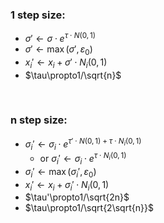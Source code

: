 ### 1 step size:
*   $\sigma'\leftarrow\sigma\cdot e^{\tau \cdot N(0,1)}$
*   $\sigma'\leftarrow\max(\sigma',\varepsilon_0)$
*   $x_i'\leftarrow x_i+\sigma'\cdot N_i(0,1)$
*   $\tau\propto1/\sqrt{n}$

<br>

### n step size:
*   $\sigma_i'\leftarrow\sigma_i\cdot e^{\tau' \cdot N(0,1)+\tau \cdot N_i(0,1)}$
    *   or $\sigma_i'\leftarrow\sigma_i\cdot e^{\tau \cdot N_i(0,1)}$
*   $\sigma_i'\leftarrow\max(\sigma_i',\varepsilon_0)$
*   $x_i'\leftarrow x_i+\sigma_i'\cdot N_i(0,1)$
*   $\tau'\propto1/\sqrt{2n}$
*   $\tau\propto1/\sqrt{2\sqrt{n}}$